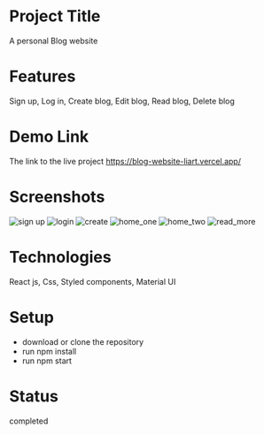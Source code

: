 # Project Title

A personal Blog website

# Features

Sign up, 
Log in,
Create blog,
Edit blog,
Read blog,
Delete blog

# Demo Link

The link to the live project https://blog-website-liart.vercel.app/

# Screenshots

![sign up](https://user-images.githubusercontent.com/63726675/205632176-535e2a7f-74b9-4e81-be95-e5c35df1ddb6.png)
![login](https://user-images.githubusercontent.com/63726675/205632193-9ef72b88-8231-43d5-8192-df2691cb579c.png)
![create](https://user-images.githubusercontent.com/63726675/205632212-0111e601-e09c-43f6-81cc-89b876311d52.png)
![home_one](https://user-images.githubusercontent.com/63726675/205632226-c15fa7d0-d06b-48a1-b4d5-54fb83b1040a.png)
![home_two](https://user-images.githubusercontent.com/63726675/205632241-54ba0cc9-e9fb-4c9e-b073-2b8b430382c3.png)
![read_more](https://user-images.githubusercontent.com/63726675/205632275-6aa09202-a712-400d-9e73-5746a99a0f80.png)

# Technologies

React js,
Css,
Styled components,
Material UI

# Setup

* download or clone the repository
* run npm install
* run npm start

# Status

completed
